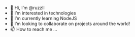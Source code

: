 - 👋 Hi, I’m @ruzzll
- 👀 I’m interested in technologies
- 🌱 I’m currently learning NodeJS
- 💞️ I’m looking to collaborate on projects around the world!
- 📫 How to reach me ...

<!---
ruzzll/ruzzll is a ✨ special ✨ repository because its `README.md` (this file) appears on your GitHub profile.
You can click the Preview link to take a look at your changes.
--->
